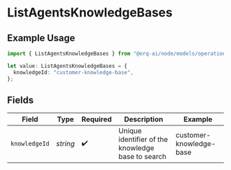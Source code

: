 # ListAgentsKnowledgeBases

## Example Usage

```typescript
import { ListAgentsKnowledgeBases } from "@orq-ai/node/models/operations";

let value: ListAgentsKnowledgeBases = {
  knowledgeId: "customer-knowledge-base",
};
```

## Fields

| Field                                             | Type                                              | Required                                          | Description                                       | Example                                           |
| ------------------------------------------------- | ------------------------------------------------- | ------------------------------------------------- | ------------------------------------------------- | ------------------------------------------------- |
| `knowledgeId`                                     | *string*                                          | :heavy_check_mark:                                | Unique identifier of the knowledge base to search | customer-knowledge-base                           |